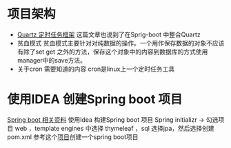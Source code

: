 # 项目架构
- [Quartz 定时任务框架](https://juejin.im/post/5ab77f5d6fb9a028e52dccc3)
这篇文章也说到了在Sprig-boot 中整合Quartz
- 贫血模式
贫血模式主要针对对纯数据的操作。一个用作保存数据的对象不应该有除了set get 之外的方法，保存这个对象中的内容到数据库的方式使用manager中的save方法。
- 关于cron 需要知道的内容
cron是linux上一个定时任务工具

# 使用IDEA 创建Spring boot 项目
[Spring boot 相关资料](http://www.ityouknow.com/spring-boot)
使用Idea 构建Spring boot 项目
Spring initializr -> 勾选项目 web ，template engines 中选择 thymeleaf ，sql 选择jpa，然后选择创建pom.xml
参考这个[项目](http://tengj.top/2017/02/26/springboot1/)创建一个spring boot项目
